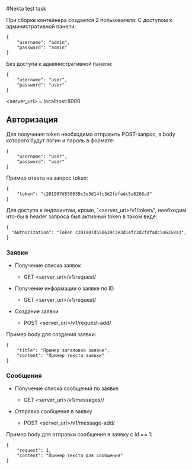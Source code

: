 #Nekta test task

При сборке контейнера создается 2 пользователя:
С доступом к административной панели:
```
{
    "username": "admin",
    "password": "admin"
}
```
Без доступа к административной панели:
```
{
    "username": "user",
    "password": "user"
}
```

<server_uri> = localhost:8000
## Авторизация
Для получения token необходимо отправить POST-запрос, в body которого будут логин и пароль в формате:
```
{
    "username": "user",
    "password": "user"
}
```
Пример ответа на запрос token:
```
{
    "token": "c201907d550639c3e3d14fc3d2fdfadc5a6268a3"
}
```

Для доступа к ендпоинтам, кроме, '<server_uri>/v1/token/', необходим что-бы в header запроса был активный token в таком виде:
```
{
  "Authorization": "Token c201907d550639c3e3d14fc3d2fdfadc5a6268a3",
}
```

### Заявки
- Получение списка заявок
  - GET <server_uri>/v1/request/

- Получение информации о заявке по ID
  - GET <server_uri>/v1/request/<id>

- Создание заявки
  - POST <server_uri>/v1/request-add/

Пример body для создания заявки:
```
{
    "title": "Пример загаловка заявки",
    "content": "Пример текста заявки"
}
```
  
### Сообщения
- Получение списка сообщений по заявке
  - GET <server_uri>/v1/messages/<id>/

- Отправка сообщения в заявку
  - POST <server_uri>/v1/message-add/

Пример body для отправки сообщения в заявку с id == 1:
```
{
    "request": 1,
    "content": "Пример текста для сообщения"
}
```
